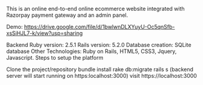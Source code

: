 This is an online end-to-end online ecommerce website integrated with Razorpay payment gateway and an admin panel. 

Demo: https://drive.google.com/file/d/1bwlwnDLXYuyU-Oc5qnSfb-xsSiHJL7-k/view?usp=sharing

Backend
Ruby version: 2.5.1
Rails version: 5.2.0
Database creation: SQLite database
Other Technologies: Ruby on Rails, HTML5, CSS3, Jquery, Javascript.
Steps to setup the platform

Clone the project/repository
bundle install
rake db:migrate
rails s (backend server will start running on https:localhost:3000)
visit https://localhost:3000
